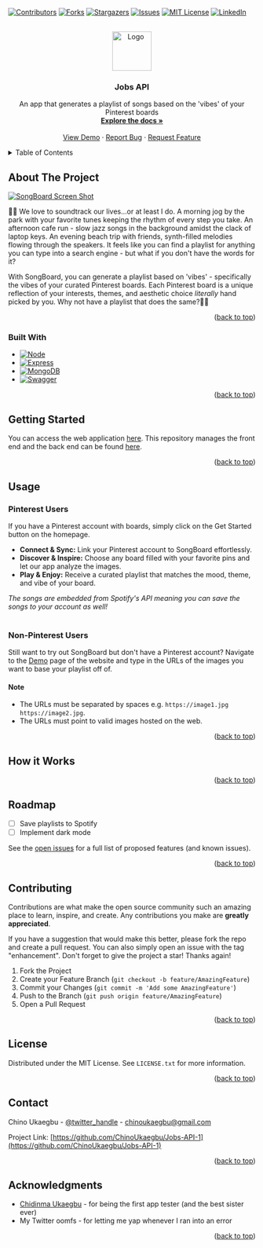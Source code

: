 <a id="readme-top"></a>


<!-- PROJECT SHIELDS -->
[![Contributors][contributors-shield]][contributors-url]
[![Forks][forks-shield]][forks-url]
[![Stargazers][stars-shield]][stars-url]
[![Issues][issues-shield]][issues-url]
[![MIT License][license-shield]][license-url]
[![LinkedIn][linkedin-shield]][linkedin-url]



<!-- PROJECT LOGO -->
<br />
<div align="center">
  <a href="https://github.com/ChinoUkaegbu/Jobs-API-1">
    <img src="src/assets/logo-vinyl.svg" alt="Logo" width="80" height="80">
  </a>

<h3 align="center">Jobs API</h3>

  <p align="center">
    An app that generates a playlist of songs based on the 'vibes' of your Pinterest boards
    <br />
    <a href="https://github.com/ChinoUkaegbu/Jobs-API-1"><strong>Explore the docs »</strong></a>
    <br />
    <br />
    <a href="https://songboard-front-end.vercel.app">View Demo</a>
    ·
    <a href="https://github.com/ChinoUkaegbu/Jobs-API-1/issues/new?labels=bug&template=bug-report---.md">Report Bug</a>
    ·
    <a href="https://github.com/ChinoUkaegbu/Jobs-API-1/issues/new?labels=enhancement&template=feature-request---.md">Request Feature</a>
  </p>
</div>



<!-- TABLE OF CONTENTS -->
<details>
  <summary>Table of Contents</summary>
  <ol>
    <li>
      <a href="#about-the-project">About The Project</a>
      <ul>
        <li><a href="#built-with">Built With</a></li>
      </ul>
    </li>
    <li><a href="#getting-started">Getting Started</a></li>
    <li><a href="#usage">Usage</a></li>
      <ul>
        <li><a href="#pinterest-users">Pinterest Users</a></li>
        <li><a href="#non-pinterest-users">Non-Pinterest Users</a></li>
      </ul>
    <li><a href="#how-it-works">How it Works</a></li>
    <li><a href="#roadmap">Roadmap</a></li>
    <li><a href="#contributing">Contributing</a></li>
    <li><a href="#license">License</a></li>
    <li><a href="#contact">Contact</a></li>
    <li><a href="#acknowledgments">Acknowledgments</a></li>
  </ol>
</details>



<!-- ABOUT THE PROJECT -->
## About The Project

[![SongBoard Screen Shot][product-screenshot]](https://songboard-front-end.vercel.app)

🎵✨ We love to soundtrack our lives...or at least I do. A morning jog by the park with your favorite tunes keeping the rhythm of every step you take. An afternoon cafe run - slow jazz songs in the background amidst the clack of laptop keys. An evening beach trip with friends, synth-filled melodies flowing through the speakers. It feels like you can find a playlist for anything you can type into a search engine - but what if you don't have the words for it?

With SongBoard, you can generate a playlist based on 'vibes' - specifically the vibes of your curated Pinterest boards. Each Pinterest board is a unique reflection of your interests, themes, and aesthetic choice _literally_ hand picked by you. Why not have a playlist that does the same?🎵✨ 

<p align="right">(<a href="#readme-top">back to top</a>)</p>



### Built With

* [![Node][Node.js]][Node-url]
* [![Express][Express.js]][Express-url]
* [![MongoDB][MongoDB.com]][MongoDB-url]
* [![Swagger][Swagger.com]][Swagger-url]


<p align="right">(<a href="#readme-top">back to top</a>)</p>


<!-- GETTING STARTED -->
## Getting Started

You can access the web application <a href="https://songboard-front-end.vercel.app/">here</a>. This repository manages the front end and the back end can be found <a href="https://github.com/ChinoUkaegbu/songboard-back-end">here</a>.

<p align="right">(<a href="#readme-top">back to top</a>)</p>

<!-- USAGE EXAMPLES -->
## Usage
### Pinterest Users
If you have a Pinterest account with boards, simply click on the Get Started button on the homepage. 
* **Connect & Sync:** Link your Pinterest account to SongBoard effortlessly.
* **Discover & Inspire:** Choose any board filled with your favorite pins and let our app analyze the images.
* **Play & Enjoy:** Receive a curated playlist that matches the mood, theme, and vibe of your board.
  
_The songs are embedded from Spotify's API meaning you can save the songs to your account as well!_  
<br />

### Non-Pinterest Users
Still want to try out SongBoard but don't have a Pinterest account? Navigate to the <a href="https://songboard-front-end.vercel.app/demo">Demo</a> page of the website and type in the URLs of the images you want to base your playlist off of.
#### Note
* The URLs must be separated by spaces e.g. `https://image1.jpg https://image2.jpg`.
* The URLs must point to valid images hosted on the web.


<p align="right">(<a href="#readme-top">back to top</a>)</p>

<!-- TECHNICAL-ISH EXPLANATION -->
## How it Works


<p align="right">(<a href="#readme-top">back to top</a>)</p>

<!-- ROADMAP -->
## Roadmap

- [ ] Save playlists to Spotify
- [ ] Implement dark mode

See the [open issues](https://github.com/ChinoUkaegbu/Jobs-API-1/issues) for a full list of proposed features (and known issues).

<p align="right">(<a href="#readme-top">back to top</a>)</p>



<!-- CONTRIBUTING -->
## Contributing

Contributions are what make the open source community such an amazing place to learn, inspire, and create. Any contributions you make are **greatly appreciated**.

If you have a suggestion that would make this better, please fork the repo and create a pull request. You can also simply open an issue with the tag "enhancement".
Don't forget to give the project a star! Thanks again!

1. Fork the Project
2. Create your Feature Branch (`git checkout -b feature/AmazingFeature`)
3. Commit your Changes (`git commit -m 'Add some AmazingFeature'`)
4. Push to the Branch (`git push origin feature/AmazingFeature`)
5. Open a Pull Request

<p align="right">(<a href="#readme-top">back to top</a>)</p>



<!-- LICENSE -->
## License

Distributed under the MIT License. See `LICENSE.txt` for more information.

<p align="right">(<a href="#readme-top">back to top</a>)</p>



<!-- CONTACT -->
## Contact

Chino Ukaegbu - [@twitter_handle](https://twitter.com/twitter_handle) - chinoukaegbu@gmail.com

Project Link: [https://github.com/ChinoUkaegbu/Jobs-API-1](https://github.com/ChinoUkaegbu/Jobs-API-1)

<p align="right">(<a href="#readme-top">back to top</a>)</p>



<!-- ACKNOWLEDGMENTS -->
## Acknowledgments

* [Chidinma Ukaegbu](https://www.behance.net/chidinma-designer) - for being the first app tester (and the best sister ever)
* My Twitter oomfs - for letting me yap whenever I ran into an error

<p align="right">(<a href="#readme-top">back to top</a>)</p>



<!-- MARKDOWN LINKS & IMAGES -->
<!-- https://www.markdownguide.org/basic-syntax/#reference-style-links -->
[contributors-shield]: https://img.shields.io/github/contributors/ChinoUkaegbu/Jobs-API-1.svg?style=for-the-badge
[contributors-url]: https://github.com/ChinoUkaegbu/Jobs-API-1/graphs/contributors
[forks-shield]: https://img.shields.io/github/forks/ChinoUkaegbu/Jobs-API-1.svg?style=for-the-badge
[forks-url]: https://github.com/ChinoUkaegbu/Jobs-API-1/network/members
[stars-shield]: https://img.shields.io/github/stars/ChinoUkaegbu/Jobs-API-1.svg?style=for-the-badge
[stars-url]: https://github.com/ChinoUkaegbu/Jobs-API-1/stargazers
[issues-shield]: https://img.shields.io/github/issues/ChinoUkaegbu/Jobs-API-1.svg?style=for-the-badge
[issues-url]: https://github.com/ChinoUkaegbu/Jobs-API-1/issues
[license-shield]: https://img.shields.io/github/license/ChinoUkaegbu/Jobs-API-1.svg?style=for-the-badge
[license-url]: https://github.com/ChinoUkaegbu/Jobs-API-1/blob/master/LICENSE.txt
[linkedin-shield]: https://img.shields.io/badge/-LinkedIn-black.svg?style=for-the-badge&logo=linkedin&colorB=555
[linkedin-url]: https://www.linkedin.com/in/chinonyerem-ukaegbu
[product-screenshot]: assets_readme/home_page_1.png
[Node.js]: https://img.shields.io/badge/Node%20js-339933?style=for-the-badge&logo=nodedotjs&logoColor=white
[Node-url]: https://nodejs.org/en
[Express.js]: https://img.shields.io/badge/Express%20js-000000?style=for-the-badge&logo=express&logoColor=white
[Express-url]: https://expressjs.com/
[MongoDB.com]: https://www.mongodb.com/
[MongoDB-url]: https://img.shields.io/badge/MongoDB-%234ea94b.svg?style=for-the-badge&logo=mongodb&logoColor=white
[Swagger.com]: https://swagger.io/
[Swagger-url]: https://img.shields.io/badge/-Swagger-%23Clojure?style=for-the-badge&logo=swagger&logoColor=white
